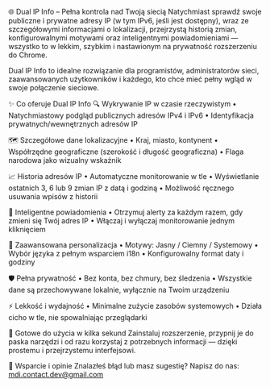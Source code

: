 🌐 Dual IP Info – Pełna kontrola nad Twoją siecią
Natychmiast sprawdź swoje publiczne i prywatne adresy IP (w tym IPv6, jeśli jest dostępny), wraz ze szczegółowymi informacjami o lokalizacji, przejrzystą historią zmian, konfigurowalnymi motywami oraz inteligentnymi powiadomieniami — wszystko to w lekkim, szybkim i nastawionym na prywatność rozszerzeniu do Chrome.

Dual IP Info to idealne rozwiązanie dla programistów, administratorów sieci, zaawansowanych użytkowników i każdego, kto chce mieć pełny wgląd w swoje połączenie sieciowe.

✨ Co oferuje Dual IP Info
🔍 Wykrywanie IP w czasie rzeczywistym
• Natychmiastowy podgląd publicznych adresów IPv4 i IPv6
• Identyfikacja prywatnych/wewnętrznych adresów IP

🗺️ Szczegółowe dane lokalizacyjne
• Kraj, miasto, kontynent
• Współrzędne geograficzne (szerokość i długość geograficzna)
• Flaga narodowa jako wizualny wskaźnik

📈 Historia adresów IP
• Automatyczne monitorowanie w tle
• Wyświetlanie ostatnich 3, 6 lub 9 zmian IP z datą i godziną
• Możliwość ręcznego usuwania wpisów z historii

📣 Inteligentne powiadomienia
• Otrzymuj alerty za każdym razem, gdy zmieni się Twój adres IP
• Włączaj i wyłączaj monitorowanie jednym kliknięciem

🎨 Zaawansowana personalizacja
• Motywy: Jasny / Ciemny / Systemowy
• Wybór języka z pełnym wsparciem i18n
• Konfigurowalny format daty i godziny

🛡️ Pełna prywatność
• Bez konta, bez chmury, bez śledzenia
• Wszystkie dane są przechowywane lokalnie, wyłącznie na Twoim urządzeniu

⚡ Lekkość i wydajność
• Minimalne zużycie zasobów systemowych
• Działa cicho w tle, nie spowalniając przeglądarki

🚀 Gotowe do użycia w kilka sekund
Zainstaluj rozszerzenie, przypnij je do paska narzędzi i od razu korzystaj z potrzebnych informacji — dzięki prostemu i przejrzystemu interfejsowi.

🤝 Wsparcie i opinie
Znalazłeś błąd lub masz sugestię? Napisz do nas: mdi.contact.dev@gmail.com
